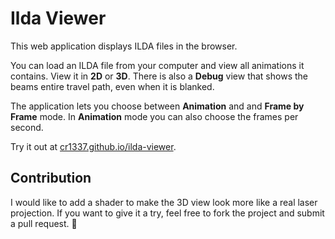 # Ilda Viewer

This web application displays ILDA files in the browser. 

You can load an ILDA file from your computer and view all animations it contains. View it in **2D** or **3D**. There is also a **Debug** view that shows the beams entire travel path, even when it is blanked. 

The application lets you choose between **Animation** and and **Frame by Frame** mode. In **Animation** mode you can also choose the frames per second.

Try it out at [cr1337.github.io/ilda-viewer](https://cr1337.github.io/ilda-viewer).

## Contribution

I would like to add a shader to make the 3D view look more like a real laser projection. If you want to give it a try, feel free to fork the project and submit a pull request. 🙂
